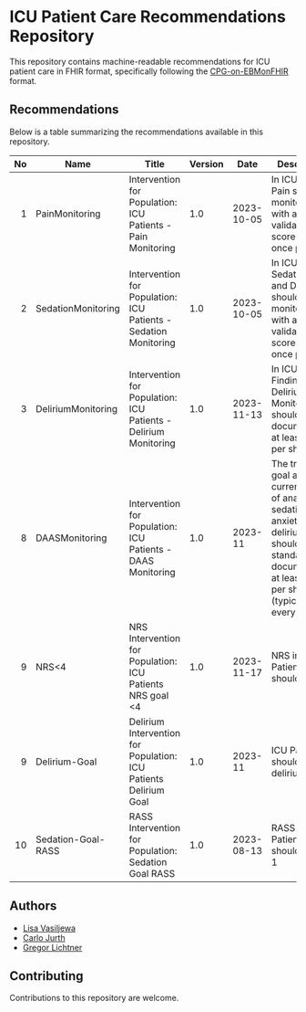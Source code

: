 # ICU Patient Care Recommendations Repository

This repository contains machine-readable recommendations for ICU patient care in FHIR format, specifically following the [CPG-on-EBMonFHIR](https://github.com/ceosys/cpg-on-ebm-on-fhir) format.

## Recommendations

Below is a table summarizing the recommendations available in this repository.

| No | Name                            | Title                                            | Version | Date       |  Description                                                                                      |
|---:|---------------------------------|--------------------------------------------------|---------|------------|--------------------------------------------------------------------------------------------------|
|  1 | PainMonitoring      | Intervention for Population: ICU Patients - Pain Monitoring | 1.0     | 2023-10-05 | In ICU Patients Pain should be monitored with a validated score at least once per shift          |
|  2 | SedationMonitoring  | Intervention for Population: ICU Patients - Sedation Monitoring | 1.0     | 2023-10-05 | In ICU Patients Sedation Goal and Degree should be monitored with a validated score at least once per shift |
|  3 | DeliriumMonitoring  | Intervention for Population: ICU Patients - Delirium Monitoring | 1.0     | 2023-11-13 | In ICU Patients Findings ind Delirium Monitoring should be documented at least once per shift    |
|  8 | DAASMonitoring      | Intervention for Population: ICU Patients - DAAS Monitoring | 1.0     | 2023-11    | The treatment goal and the current level of analgesia, sedation, anxiety, and delirium should be standardizedly documented at least once per shift (typically every 8 hours) |
|  9 | NRS<4               | NRS Intervention for Population: ICU Patients NRS goal <4 | 1.0     | 2023-11-17 | NRS in ICU Patients should be <4                                                                 |
|  9 | Delirium-Goal       | Delirium Intervention for Population: ICU Patients Delirium Goal | 1.0     | 2023-11    | ICU Patients should be delirium free                                                             |
| 10 | Sedation-Goal-RASS  | RASS Intervention for Population: Sedation Goal RASS | 1.0     | 2023-08-13 | RASS in ICU Patients should be 0 or 1                                                            |

## Authors

- [Lisa Vasiljewa](https://github.com/lisavasiljewa)
- [Carlo Jurth](https://github.com/cjurth)
- [Gregor Lichtner](https://github.com/glichtner)

## Contributing

Contributions to this repository are welcome. 

